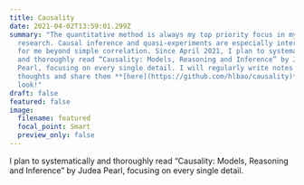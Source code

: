 ```yaml
---
title: Causality
date: 2021-04-02T13:59:01.299Z
summary: "The quantitative method is always my top priority focus in my
  research. Causal inference and quasi-experiments are especially interesting
  for me beyond simple correlation. Since April 2021, I plan to systematically
  and thoroughly read “Causality: Models, Reasoning and Inference” by Judea
  Pearl, focusing on every single detail. I will regularly write notes about my
  thoughts and share them **[here](https://github.com/hlbao/causality)**. Take a
  look!"
draft: false
featured: false
image:
  filename: featured
  focal_point: Smart
  preview_only: false
---
```

I plan to systematically and thoroughly read “Causality: Models, Reasoning and Inference” by Judea Pearl, focusing on every single detail.